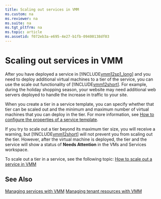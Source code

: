 ```yaml
---
title: Scaling out services in VMM
ms.custom: na
ms.reviewer: na
ms.suite: na
ms.tgt_pltfrm: na
ms.topic: article
ms.assetid: f072eb3a-e695-4e27-b1fb-09400138df03
---
```

# Scaling out services in VMM
After you have deployed a service in [!INCLUDE[vmm12sp1_long](Token/vmm12sp1_long_md.md)] and you need to deploy additional virtual machines to a tier of the service, you can use the scale out functionality of [!INCLUDE[vmm12short](Token/vmm12short_md.md)]. For example, during the holiday shopping season, your website may need additional web servers deployed to handle the increase in traffic to your site.

When you create a tier in a service template, you can specify whether that tier can be scaled out and the minimum and maximum number of virtual machines that you can deploy in the tier. For more information, see [How to configure the properties of a service template](How-to-configure-the-properties-of-a-service-template.md).

If you try to scale out a tier beyond its maximum tier size, you will receive a warning, but [!INCLUDE[vmm12short](Token/vmm12short_md.md)] will not prevent you from scaling out the tier. However, after the virtual machine is deployed, the tier and the service will show a status of **Needs Attention** in the VMs and Services workspace.

To scale out a tier in a service, see the following topic: [How to scale out a service in VMM](How-to-scale-out-a-service-in-VMM.md)

## See Also
[Managing services with VMM](Managing-services-with-VMM.md)
[Managing tenant resources with VMM](Managing-tenant-resources-with-VMM.md)


